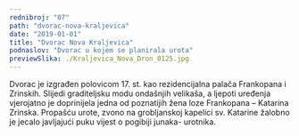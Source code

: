 ```yaml
---
rednibroj: "07"
path: "dvorac-nova-kraljevica"
date: "2019-01-01"
title: "Dvorac Nova Kraljevica"
podnaslov: "Dvorac u kojem se planirala urota"
previewSlika: ./Kraljevica_Nova_Dron_0125.jpg
---
```


Dvorac je izgrađen polovicom 17. st. kao rezidencijalna palača Frankopana i Zrinskih. Slijedi graditeljsku modu ondašnjih velikaša, a ljepoti uređenja vjerojatno je doprinijela jedna od poznatijih žena loze Frankopana – Katarina Zrinska. Propašću urote, zvono na grobljanskoj kapelici sv. Katarine žalobno je jecalo javljajući puku vijest o pogibiji junaka- urotnika.